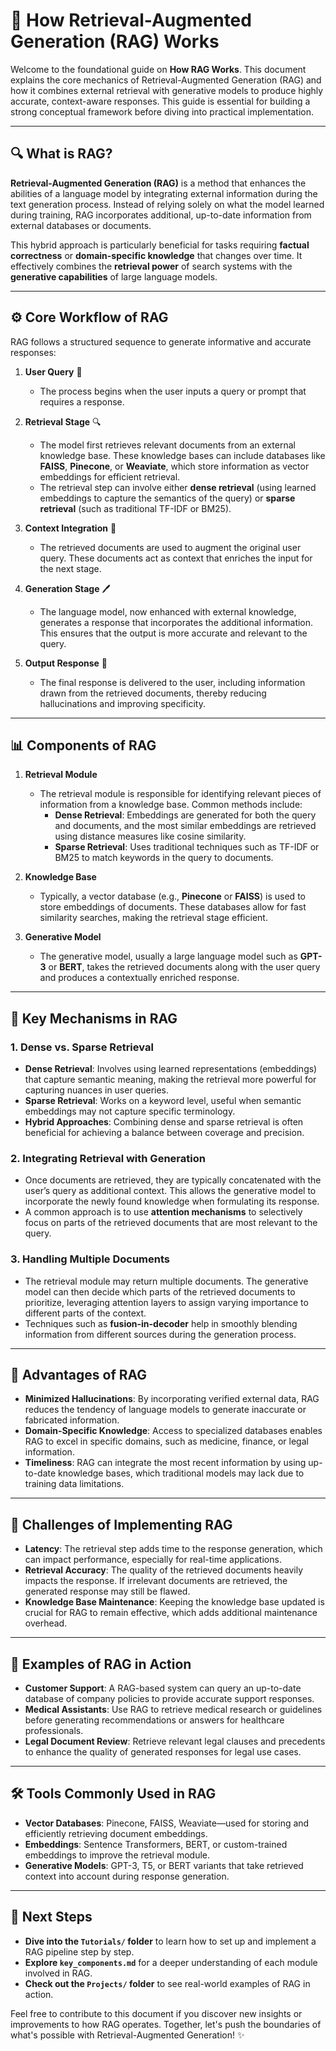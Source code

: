 # 📖 **How Retrieval-Augmented Generation (RAG) Works**

Welcome to the foundational guide on **How RAG Works**. This document explains the core mechanics of Retrieval-Augmented Generation (RAG) and how it combines external retrieval with generative models to produce highly accurate, context-aware responses. This guide is essential for building a strong conceptual framework before diving into practical implementation.

---

## 🔍 **What is RAG?**
**Retrieval-Augmented Generation (RAG)** is a method that enhances the abilities of a language model by integrating external information during the text generation process. Instead of relying solely on what the model learned during training, RAG incorporates additional, up-to-date information from external databases or documents.

This hybrid approach is particularly beneficial for tasks requiring **factual correctness** or **domain-specific knowledge** that changes over time. It effectively combines the **retrieval power** of search systems with the **generative capabilities** of large language models.

---

## ⚙️ **Core Workflow of RAG**
RAG follows a structured sequence to generate informative and accurate responses:

1. **User Query** 📝
   - The process begins when the user inputs a query or prompt that requires a response.

2. **Retrieval Stage** 🔍
   - The model first retrieves relevant documents from an external knowledge base. These knowledge bases can include databases like **FAISS**, **Pinecone**, or **Weaviate**, which store information as vector embeddings for efficient retrieval.
   - The retrieval step can involve either **dense retrieval** (using learned embeddings to capture the semantics of the query) or **sparse retrieval** (such as traditional TF-IDF or BM25).

3. **Context Integration** 🔗
   - The retrieved documents are used to augment the original user query. These documents act as context that enriches the input for the next stage.

4. **Generation Stage** 🖊️
   - The language model, now enhanced with external knowledge, generates a response that incorporates the additional information. This ensures that the output is more accurate and relevant to the query.

5. **Output Response** 💬
   - The final response is delivered to the user, including information drawn from the retrieved documents, thereby reducing hallucinations and improving specificity.

---

## 📊 **Components of RAG**

1. **Retrieval Module**
   - The retrieval module is responsible for identifying relevant pieces of information from a knowledge base. Common methods include:
     - **Dense Retrieval**: Embeddings are generated for both the query and documents, and the most similar embeddings are retrieved using distance measures like cosine similarity.
     - **Sparse Retrieval**: Uses traditional techniques such as TF-IDF or BM25 to match keywords in the query to documents.

2. **Knowledge Base**
   - Typically, a vector database (e.g., **Pinecone** or **FAISS**) is used to store embeddings of documents. These databases allow for fast similarity searches, making the retrieval stage efficient.

3. **Generative Model**
   - The generative model, usually a large language model such as **GPT-3** or **BERT**, takes the retrieved documents along with the user query and produces a contextually enriched response.

---

## 🔑 **Key Mechanisms in RAG**

### 1. **Dense vs. Sparse Retrieval**
- **Dense Retrieval**: Involves using learned representations (embeddings) that capture semantic meaning, making the retrieval more powerful for capturing nuances in user queries.
- **Sparse Retrieval**: Works on a keyword level, useful when semantic embeddings may not capture specific terminology.
- **Hybrid Approaches**: Combining dense and sparse retrieval is often beneficial for achieving a balance between coverage and precision.

### 2. **Integrating Retrieval with Generation**
- Once documents are retrieved, they are typically concatenated with the user’s query as additional context. This allows the generative model to incorporate the newly found knowledge when formulating its response.
- A common approach is to use **attention mechanisms** to selectively focus on parts of the retrieved documents that are most relevant to the query.

### 3. **Handling Multiple Documents**
- The retrieval module may return multiple documents. The generative model can then decide which parts of the retrieved documents to prioritize, leveraging attention layers to assign varying importance to different parts of the context.
- Techniques such as **fusion-in-decoder** help in smoothly blending information from different sources during the generation process.

---

## 🎯 **Advantages of RAG**

- **Minimized Hallucinations**: By incorporating verified external data, RAG reduces the tendency of language models to generate inaccurate or fabricated information.
- **Domain-Specific Knowledge**: Access to specialized databases enables RAG to excel in specific domains, such as medicine, finance, or legal information.
- **Timeliness**: RAG can integrate the most recent information by using up-to-date knowledge bases, which traditional models may lack due to training data limitations.

---

## 🛑 **Challenges of Implementing RAG**

- **Latency**: The retrieval step adds time to the response generation, which can impact performance, especially for real-time applications.
- **Retrieval Accuracy**: The quality of the retrieved documents heavily impacts the response. If irrelevant documents are retrieved, the generated response may still be flawed.
- **Knowledge Base Maintenance**: Keeping the knowledge base updated is crucial for RAG to remain effective, which adds additional maintenance overhead.

---

## 🌟 **Examples of RAG in Action**
- **Customer Support**: A RAG-based system can query an up-to-date database of company policies to provide accurate support responses.
- **Medical Assistants**: Use RAG to retrieve medical research or guidelines before generating recommendations or answers for healthcare professionals.
- **Legal Document Review**: Retrieve relevant legal clauses and precedents to enhance the quality of generated responses for legal use cases.

---

## 🛠️ **Tools Commonly Used in RAG**
- **Vector Databases**: Pinecone, FAISS, Weaviate—used for storing and efficiently retrieving document embeddings.
- **Embeddings**: Sentence Transformers, BERT, or custom-trained embeddings to improve the retrieval module.
- **Generative Models**: GPT-3, T5, or BERT variants that take retrieved context into account during response generation.

---

## 🚀 **Next Steps**
- **Dive into the `Tutorials/` folder** to learn how to set up and implement a RAG pipeline step by step.
- **Explore `key_components.md`** for a deeper understanding of each module involved in RAG.
- **Check out the `Projects/` folder** to see real-world examples of RAG in action.

Feel free to contribute to this document if you discover new insights or improvements to how RAG operates. Together, let's push the boundaries of what's possible with Retrieval-Augmented Generation! ✨

